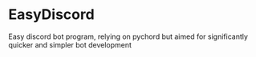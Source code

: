 # EasyDiscord
Easy discord bot program, relying on pychord but aimed for significantly quicker and simpler bot development
